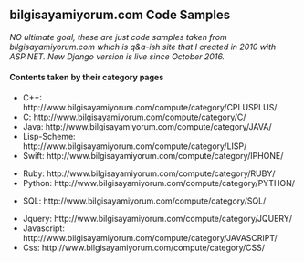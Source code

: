 ## bilgisayamiyorum.com Code Samples

*NO ultimate goal, these are just code samples taken from bilgisayamiyorum.com which is q&a-ish site that I created in 2010 with ASP.NET. New Django version is live since October 2016.*

#### Contents taken by their category pages

<ul>
<li>C++: http://www.bilgisayamiyorum.com/compute/category/CPLUSPLUS/</li>
<li>C: http://www.bilgisayamiyorum.com/compute/category/C/</li>
<li>Java: http://www.bilgisayamiyorum.com/compute/category/JAVA/</li>
<li>Lisp-Scheme: http://www.bilgisayamiyorum.com/compute/category/LISP/</li>
<li>Swift: http://www.bilgisayamiyorum.com/compute/category/IPHONE/</li>
</ul>

<ul>
<li>Ruby: http://www.bilgisayamiyorum.com/compute/category/RUBY/</li>
<li>Python: http://www.bilgisayamiyorum.com/compute/category/PYTHON/</li>
</ul>

<ul>
<li>SQL: http://www.bilgisayamiyorum.com/compute/category/SQL/</li>
</ul>

<ul>
<li>Jquery: http://www.bilgisayamiyorum.com/compute/category/JQUERY/</li>
<li>Javascript: http://www.bilgisayamiyorum.com/compute/category/JAVASCRIPT/</li>
<li>Css: http://www.bilgisayamiyorum.com/compute/category/CSS/</li>
</ul>







